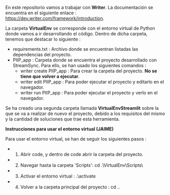 En este repositorio vamos a trabajar con **Writer**. La documentación se encuentra en el siguiente enlace : https://dev.writer.com/framework/introduction.

La carpeta **VirtualEnv** se corresponde con el entorno virtual de Python donde vamos a ir desarrollando el código. Dentro de dicha carpeta, tenemos que destacar lo siguiente : 

-   requirements.txt : Archivo donde se encuentran listadas las dependencias del proyecto.
-   PIIP_app : Carpeta donde se encuentra el proyecto desarrollado con StreamSync. Para ello, se han usado los siguientes comandos : 
    -   writer create PIIP_app : Para crear la carpeta del proyecto. **No se tiene que volver a ejecutar**.
    -   writer edit PIIP_app : Para poder ejecutar el proyecto y editarlo en el navegador.
    -   writer run PIIP_app : Para poder ejecutar el proyecto y verlo en el navegador.


Se ha creado una segunda carpeta llamada **VirtualEnvStreamlit** sobre la que se va a realizar de nuevo el proyecto, debido a los requisitos del mismo y la cantidad de soluciones que trae esta herramienta.


**Instrucciones para usar el entorno virtual (JAIME)**

Para usar el entorno virtual, se han de seguir los siguientes pasos : 
-   1. Abrir code, y dentro de code abrir la carpeta del proyecto.
-   2. Navegar hasta la carpeta 'Scripts': cd .\VirtualEnv\Scripts\
-   3. Activar el entorno virtual : .\activate
-   4. Volver a la carpeta principal del proyecto : cd .. 